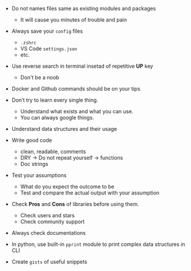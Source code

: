 * Do not names files same as existing modules and packages
  * It will cause you minutes of trouble and pain

* Always save your `config` files
  * `.zshrc`
  * VS Code `settings.json`
  * etc.

* Use reverse search in terminal insetad of repetitive **UP** key
  * Don't be a noob

* Docker and Github commands should be on your tips

* Don’t try to learn every single thing. 
  * Understand what exists and what you can use. 
  * You can always google things.
  
* Understand data structures and their usage

* Write good code
  * clean, readable, comments
  * DRY -> Do not repeat yourself -> functions
  * Doc strings
  
* Test your assumptions
  * What do you expect the outcome to be
  * Test and compare the actual output with your assumption
  
* Check **Pros** and **Cons** of libraries before using them.
  * Check users and stars
  * Check community support

* Always check documentations

* In python, use built-in `pprint` module to print complex data structures in CLI

* Create `gists` of useful snippets
